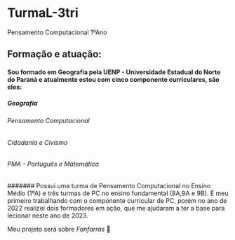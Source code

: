 # TurmaL-3tri
Pensamento Computacional 1ºAno
## Formação e atuação:
#### Sou formado em Geografia pela UENP - Universidade Estadual do Norte do Paraná e atualmente estou com cinco componente curriculares, são eles:
##### *Geografia*
###### *Pensamento Computacional*
###### *Cidadania e Civismo*
###### *PMA - Português e Matemática*
####### Possui uma turma de Pensamento Computacional no Ensino Médio (1ºA) e três turmas de PC no ensino fundamental (8A,9A e 9B).
 É meu primeiro trabalhando com o componente curricular de PC, porém no ano de 2022 realizei dois formadores em ação, que me ajudaram a ter a base para lecionar neste ano de 2023.

 Meu projeto será sobre _Fanfarras_ 🥁
